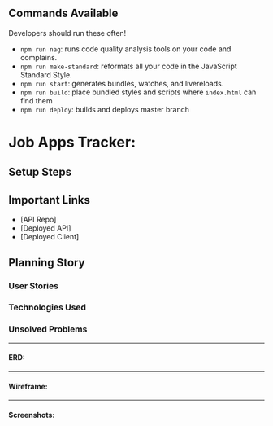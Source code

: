 ## Commands Available

Developers should run these often!

- `npm run nag`: runs code quality analysis tools on your code and complains.
- `npm run make-standard`: reformats all your code in the JavaScript Standard
  Style.
- `npm run start`: generates bundles, watches, and livereloads.
- `npm run build`: place bundled styles and scripts where `index.html` can find
    them
- `npm run deploy`: builds and deploys master branch

# Job Apps Tracker:

## Setup Steps

## Important Links

- [API Repo]
- [Deployed API]
- [Deployed Client]

## Planning Story

### User Stories

### Technologies Used

### Unsolved Problems


---

#### ERD:

---

#### Wireframe:
---

#### Screenshots:

